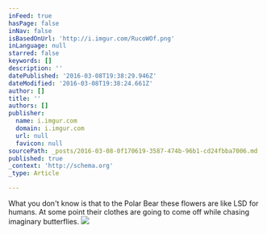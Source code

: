 ```yaml
---
inFeed: true
hasPage: false
inNav: false
isBasedOnUrl: 'http://i.imgur.com/RucoWOf.png'
inLanguage: null
starred: false
keywords: []
description: ''
datePublished: '2016-03-08T19:38:29.946Z'
dateModified: '2016-03-08T19:38:24.661Z'
author: []
title: ''
authors: []
publisher:
  name: i.imgur.com
  domain: i.imgur.com
  url: null
  favicon: null
sourcePath: _posts/2016-03-08-0f170619-3587-474b-96b1-cd24fbba7006.md
published: true
_context: 'http://schema.org'
_type: Article

---
```

What you don't know is that to the Polar Bear these flowers are like LSD for humans. At some point their clothes are going to come off while chasing imaginary butterflies. ![](http://i.imgur.com/RucoWOf.png)
